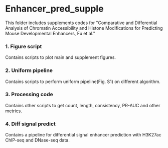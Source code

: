 # Enhancer_pred_supple
This folder includes supplements codes for "Comparative and Differential Analysis of Chromatin Accessibility and Histone Modifications for Predicting Mouse Developmental Enhancers, Fu et al."

### 1. Figure script
Contains scripts to plot main and supplement figures.

### 2. Uniform pipeline
Contains scripts to perform uniform pipeline(Fig. S1) on different algorithm.

### 3. Processing code
Contains other scripts to get count, length, consistency, PR-AUC and other metrics.

### 4. Diff signal predict
Contains a pipeline for differential signal enhancer prediction with H3K27ac ChIP-seq and DNase-seq data.